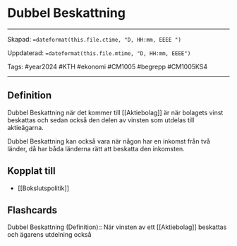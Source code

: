 # Dubbel Beskattning

---

Skapad: `=dateformat(this.file.ctime, "D, HH:mm, EEEE ")`

Uppdaterad: `=dateformat(this.file.mtime, "D, HH:mm, EEEE")`

Tags: #year2024 #KTH #ekonomi #CM1005 #begrepp #CM1005KS4

---

## Definition

Dubbel Beskattning när det kommer till [[Aktiebolag]] är när bolagets vinst beskattas och sedan också den delen av vinsten som utdelas till aktieägarna.

Dubbel Beskattning kan också vara när någon har en inkomst från två länder, då har båda länderna rätt att beskatta den inkomsten.

## Kopplat till

- [[Bokslutspolitik]]

## Flashcards

Dubbel Beskattning (Definition):: När vinsten av ett [[Aktiebolag]] beskattas och ägarens utdelning också
<!--SR:!2024-03-20,16,290!2024-03-19,15,292-->
